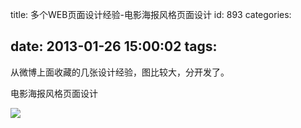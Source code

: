 title: 多个WEB页面设计经验-电影海报风格页面设计
id: 893
categories:

date: 2013-01-26 15:00:02
tags:
---

从微博上面收藏的几张设计经验，图比较大，分开发了。

电影海报风格页面设计

![](http://m3.img.libdd.com/farm4/2013/0125/13/2C623E8F45F7585F59FDAC94B7A3D13DB0D885096D996_500_5735.jpg)</img>